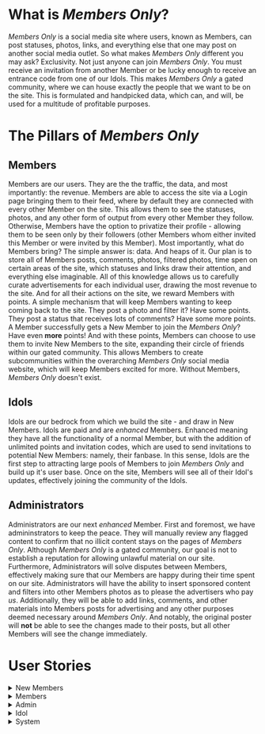 # What is *Members Only*?

*Members Only* is a social media site where users, known as Members, can post statuses, photos, links, and everything else that one may post on another social media outlet. So what makes *Members Only* different you may ask? Exclusivity. Not just anyone can join *Members Only*. You must receive an invitation from another Member or be lucky enough to receive an entrance code from one of our Idols. This makes *Members Only* a gated community, where we can house exactly the people that we want to be on the site. This is formulated and handpicked data, which can, and will, be used for a multitude of profitable purposes. 

# The Pillars of *Members Only*

## Members

Members are our users. They are the the traffic, the data, and most importantly: the revenue. Members are able to access the site via a Login page bringing them to their feed, where by default they are connected with every other Member on the site. This allows them to see the statuses, photos, and any other form of output from every other Member they follow. Otherwise, Members have the option to privatize their profile - allowing them to be seen only by their followers (other Members whom either invited this Member or were invited by this Member). Most importantly, what do Members bring? The simple answer is: data. And heaps of it. Our plan is to store all of Members posts, comments, photos, filtered photos, time spen on certain areas of the site, which statuses and links draw their attention, and everything else imaginable. All of this knowledge allows us to carefully curate advertisements for each individual user, drawing the most revenue to the site. And for all their actions on the site, we reward Members with points. A simple mechanism that will keep Members wanting to keep coming back to the site. They post a photo and filter it? Have some points. They post a status that receives lots of comments? Have some more points. A Member successfully gets a New Member to join the *Members Only*? Have even **more** points! And with these points, Members can choose to use them to invite New Members to the site, expanding their circle of friends within our gated community. This allows Members to create subcommunities within the overarching *Members Only* social media website, which will keep Members excited for more. Without Members, *Members Only* doesn't exist. 

## Idols

Idols are our bedrock from which we build the site - and draw in New Members. Idols are paid and are *enhanced* Members. Enhanced meaning they have all the functionality of a normal Member, but with the addition of unlimited points and invitation codes, which are used to send invitations to potential New Members: namely, their fanbase. In this sense, Idols are the first step to attracting large pools of Members to join *Members Only* and build up it's user base. Once on the site, Members will see all of their Idol's updates, effectively joining the community of the Idols. 

## Administrators

Administrators are our next *enhanced* Member. First and foremost, we have admininstrators to keep the peace. They will manually review any flagged content to confirm that no illicit content stays on the pages of *Members Only*. Although *Members Only* is a gated community, our goal is not to establish a reputation for allowing unlawful material on our site. Furthermore, Administrators will solve disputes between Members, effectively making sure that our Members are happy during their time spent on our site. Administrators will have the ability to insert sponsored content and filters into other Members photos as to please the advertisers who pay *us*. Additionally, they will be able to add links, comments, and other materials into Members posts for advertising and any other purposes deemed necessary around *Members Only*. And notably, the original poster will **not** be able to see the changes made to their posts, but all other Members will see the change immediately. 

# User Stories

<details>
<summary>New Members</summary>
 
### 1. New Member Signs Up For *Members Only* From Invitation Link
Josh receives a link from a friend to join *Members Only*. Naturally, Josh is very excited and is eager to join the site. Josh finds the link in an email from *Members Only* and selects it. He is now brought to a *Members Only* webpage that asks him to confirm that he wants to join *Members Only*. Josh selects the "Yes" button, confirming he wants to join *Members Only*. Upon accepting, he is brought to a Sign Up webpage. The page consists ofa form, with required fields of: First Name, Last Name, Street Address, City/Town, Zip Code, Country (U.S. only), Email Address, and a Password. Josh will then select a checkbox confirming that he accepts the Terms and Conditions of *Members Only*. Finally, Josh will select the "Submit" button, and he is sent a confirmation email to confirm his sign up at *Members Only*. Josh will need to go to this email and select the account confirmation link, finalizing the creation of his account and bringing him to his own *Members Only* account webpage. In order to continue use of *Members Only*, Josh will need to enter his credit card details and confirm a charge. 
 - Non-Functional Aspects:
   - Web Server receives form submission
   - Web Server sends to Node.js backend
   - Node.js backend sends automated email
   - Member's data get sends to database through interface calls

### 2. New Member Signs Up For *Members Only* From Invitation Code
Brianna manages to get her hands on an invitation code to *Members Only* from one of her favorite Idols. To use this, Brianna navigates to the *Members Only* site and is brought to the Login page. Brianna will select "Sign Up With Invitation Code". Upon selecting this, Brianna is brought to a new webpage where she is asked to enter her code. Brianna will enter the code correctly and then select a "Submit" button. Afterwards, she will be brought through the same account creation process as described previously. 
 - Non-Functional Aspects:
   - Web Server receives form submission
   - Web Server sends to Node.js backend
   - Node.js backend sends automated email
   - Member's data get sends to database through interface calls

### 3. New Member's Invitation Link Expires
Liam receives an invitation link to *Members Only*. However, he is very busy and forgets to about it for more than 4 days. Because of this, the email link will expire, and he will lose this opportunity to join the site. To be able to join again he will have to be sent another invitation link. 
 - Non-Functional Aspects:
   - Node.js backend keeps track of how long unnaccepted invitation has been sent out
   - Node.js backend terminates validity of invitation instance

### 4. New Member Confirms Credit Card Details
Upon successful creation of her account, Catherine will need to enter her credit card details in order to confirm her identity. Upon successful account creation, Catherine receives an email to confirm her payment details. Catherine will select this link, bringing her to a form on the *Members Only* website. The form has required fields of a valid 16-digit credit card number, her full name, expiration date, and 3-digit CVV. Catherine will then select "Submit". Once approved, she will be brought to her *Members Only* account page.
 - Non-Functional Aspects:
   - Web Server receives form submission
   - Web Server sends to Node.js backend
   - Member's data get sends to database through interface calls

### 5. New Member Confirms Credit Card Charge
After Catherine successfully confirms her credit card information, she will be charged a random amount between $0.20 and $0.45 that she will need to confirm on the *Members Only*. Catherine will receive an email shortly after submitting her credit details, notifying her that her credit card has been charged for the first time. Catherine will need to confirm the amount charged by *Members Only*. After confirming the charge, Catherine will navigate to the notification email from *Members Only*. Catherine will select the hyperlink in the email, bringing her to a form with an entry field for the value of the charge. Catherine will then enter the correct charge amount and select "Submit". Upon submitting the correct amount, she is brought back to her *Members Only* page as a verified Member. Otherwise, she will be asked to resubmit the correct amount she was charged, and will be locked out after 3 failed attempts.
 - Non-Functional Aspects:
   - Node.js backend sends automated credit card charge using Stripe.js
   - Web Server receives charge amount input
   - Node.js receives input and validates it is the same as amount charged

</details>


<details>
<summary>Members</summary>

### 6. Member Logs in to *Members Only*
Johnson wants to log into *Members Only* and check his feed. To do this, Johnson will navigate to the *Members Only* homepage, which includes a login for existing users form. Johnson will enter his email address and correct password associated with his *Members Only* account. Johnson will then select "Login". If the correct email/password combination are entered, he will then be redirected to his *Members Only* feed. 
- Non-functional Aspects:
   - Web Server receives form submission
   - Node.js backend receives login request and validates credentials

### 7. Member Updates Credit Card Information
Alex must be logged into *Members Only*. From the homepage, he will select "Settings" and be redirected to a *Members Only* webpage. He will then select "Change Payment Details". Alex will now need to confirm his new credit card details [SEE #4]. He will also need to confirm a credit charge [SEE #5].
 - Non-Functional Aspects:
   - Web Server receives form submission
   - Web Server sends to Node.js backend
   - Node.js backend accesses database through interface calls to update information associated with particular Member

### 8. Member Confirms Tri-Monthly Credit Card Charge
Every 3 months, Alex will receive a random credit card charge between the amounts $0.20 and $0.45. He will receive an automated email at specified time period asking him to validate the charge made to his account. He will then select the link within the email. For confirming a credit card charge [SEE # 5]. This must be done within 4 days of receiving the original email. If done correctly, Alex will be able to continue using *Members Only* until his next Tri-Monthly charge.
- Non-Functional Aspects:
   - Node.js backend sends automated credit card charge using Stripe.js
   - Web Server receives charge amount input
   - Node.js receives input and validates it is the same as amount charged

### 9. Member Fails to Confirm Tri-Monthly Charge Before Expiration
Alex does not enter the correct charge amount before expiration (4 days), and is blocked from using *Members Only*. When Alex tries to access *Members Only*, they are directed to a page asking to send an additional charge. Alex selects "Confirm" button. Alex's credit card is charged a random amount between $0.20 and $0.45. Alex receives another email and selects the link within the email. They are redirected to *Member's Only* where they enter the correct charge amount. Alex's use of *Members Only* is restored.
- Non-Functional Aspects:
   - Node.js backend sends automated credit card charge using Stripe.js
   - Web Server receives charge amount input
   - Node.js receives input and validates it is the same as amount charged

### 10. Member Posts a Status Update on Personal Profile
Alex will select an option on their profile page that reads "Create New Post". He will then be met with a textbox popup where he may enter text and/or hyperlinks. If entering a hyperlink, Alex will select the "URL Shortener" button, where he will proceed to enter the full URL. Once finished editing his status update, Alex will select "Post". The URL will appear in shortened form upon posting his status update.

- Non-Functional Aspects:
   - Web Server receives new post
   - Node.js backend receives post information and posts it
   - Node.js backend uses database interface to update post table with new post 

### 11. Member Leaves Comment on Other Member's Status
Alex sees their friend’s status on their profile feed. Alex will select the "Comment" button that appears on the bottom of their friend’s post. Alex will be met with a textbox popup, in which he will type his comment. Once finished, he will select the "Post" button. 
- Non-functional Aspects:
   - Web Server receives new post
   - Node.js backend receives comment information and posts it
   - Node.js backend uses database interface to update comment table with new post 

### 12. Member Invites a Potential New Member to *Members Only*
Alex navigates to the “Invite New Member” button on the *Members Only* homepage to invite his friend Marisa. He will be redirected to a new webpage with a form, with required fields of potential New Member's valid email address, name, and optional dropdown menu of "How You Know This Person". He will then fill in the required fields with Marisa's details, and select "Submit". 1000 points are removed from Alex's account. 
- Non-functional Aspects
   - Web Server receives request to send a new invitation link
   - Node.js backend processes request and sends an automated email with link
   - Node.js backend keeps track of how long invitation has been out for
   
#### 12a. Potential New Member Accepts Invitation
Marisa receives an email from *Members Only* to join. She selects the hyperlink in the email, and is brought to a webpage asking to confirm joing *Members Only*. She selects "Yes". For signup details [SEE #1]. Alex receives 50 points. 
#### 12b. Potential New Member Lets Invitation Link Expire
Marisa receives an email from *Members Only* to join. She does not see the email, or does not want to join *Members Only*. After 4 days, the link expires. Alex loses an additional 100 points. 

### 13. Member Posts Photo to Profile
From their profile page, Alex selects "Post Photo". Alex is met with a popup window, where he navigates to the photo he wishes to post. He confirms the photo, and is able to enter additional text to the post within a textbox. Once complete, Alex selects "Post".
- Non-functional Aspects:
   - Web Server receives new post and photo
   - Node.js backend receives post information and posts it
   - Node.js backend uses database interface to update post table with new post
   - Node.js backend uses database interface to update photo table with new photo

### 14. Member Edits Photo Before Posting
Alex will go through the "Member Posts Photo to Profile" process [SEE # 13], but immediately after choosing his photo he will instead select "Filter Photo". Alex will now be able to scroll through various premade filters available on *Members Only*. Alex will choose a filter that will be applied to their photo, and continue the photo posting process.
- Non-functional Aspects:
   - Web Server receives new post and photo
   - Node.js backend receives post information and posts it
   - Node.js backend uses database interface to update post table with new post 
   - Node.js backend uses database interface to update photo table with new photo
   - Node.js backend uses database interface to update filtered photo table with new photo

#### 15. Member Removes Photo Filter
Alex navigates to his profile page and selects the photo he wishes to remove the filter on. Alex selects “Photo Options”. Alex then selects "Remove Filter". The filter is then removed from the photo. Alex is then prompted to confirm their changes. Alex will select "Confirm".
- Non-functional Aspects:
   - Web Server receives new post and photo
   - Node.js backend receives post information and posts it
   - Node.js backend uses database interface to update post table with new post 
   - Node.js backend uses database interface to update photo table with new photo
   - Node.js backend uses database interface to update filtered photo table with new photo

#### 16. Member Adds Sponsored Content to Photo
Alex will go through the "Member Posts Photo to Profile" process [SEE # 13], but immediately after choosing his photo he will instead select "Add Sponsored Content". Alex will have the choice of the items currently available on *Members Only*, and can drag and drop them onto his photo. Once finished, Alex will confirm changes by clicking "Confirm". 
- Non-functional Aspects:
   - Web Server receives new post and photo
   - Node.js backend receives post information and posts it
   - Node.js backend uses database interface to update post table with new post 
   - Node.js backend uses database interface to update photo table with new photo
   - Node.js backend uses database interface to update filtered photo table with new photo
   
### 17. Member Flags Photo As Inappropriate/Illegal
Alex is browsing *Members Only* and comes across a photo they believe to be inappropriate
and/or illegal. Alex proceeds to select the “Report” button under said photo. They are then
prompted with a textbox asking for comments on reasoning for reporting the photo. Alex enters
details on why they believe the content to be inappropriate and/or illegal. Alex proceeds to
select the “Confirm” button under the textbox. After selecting confirm, Alex is returned to the
homepage of *Members Only*. 
After hitting confirm, the web server receives the report. The web server sends the report to
backend services. Backend services will process the report, and send to Administrators for
further action.

### 18. Member Forgets Password/Inputs Invalid Password
Johnson wants to log into *Members Only*, but has forgotten his password. He will select the button "Forgot Password". This will redirect him to a different form on the *Members Only* website where he will fill enter the required fields of his email address and full name. Johnson will then be sent an email with a link to reset his password. Johnson will select the link, and be redirected to a *Members Only* webpage. He will be required to enter a new password in one textbox, and confirm his password in a second textbox. He will then select "Submit". If the passwords match, Johnson's password is successfully changed and he is redirected to a webpage confirming successful password change. 
- Non-functional Aspects:
   - Web Server receives form submission
   - Node.js backend receives login request and rejects credentials

### 19. Member Forgets Email/Inputs Invalid Email
Johnson directs himself to the *Members Only* homepage and tries to log into his account. However, Johnson has forgotten the email address associated with his account. Johnson will select "Forgot Email" and be redirected to a form where he must enter his full name and address. After filling in these details, he will select "Submit". If the name and address match a Member at *Members Only*, Johnson will be redirected to a webpage providing his email associated with *Members Only*. 
- Non-functional Aspects:
   - Web Server receives form submission
   - Node.js backend receives login request and rejects credentials

### 20. Member Changes Password
Larry wants to change his password, for security reasons. Larry will select "Settings" from any *Members Only* webpage. Larry will then select "Change Password". Larry will be brought to a separate page where he will be prompted to enter his current password, new password, and confirmation of new password. Larry will then select "Confirm" and the system will verify that the new passwords are identical and current password is correct. If everything is correct, Larry will be redirected back to his *Members Only* feed confirming change of password. If new passwords do not match, he will be met with an error and need to resubmit.  
- Non-functional Aspects:
   - Web Server receives form submission
   - Node.js backend receives new password
   - Node.js uses database interface to update values associated with Member

### 21. Member Changes Visibility Settings 
Danny wants to hide his activity from non-followers on *Members Only*. To do this, Danny will select the "Settings" buttom from any *Members Only* webpage. From here, he will select "Visibility" where he will find a toggle button. He will select the button, changing his profile from "Non-Private" to "Private".privatized profile. This will hide his activity from non-followers.
- Non-functional Aspects:
   - Web Server receives change of privacy request
   - Node.js backend receives request
   - Node.js uses database interface to update values associated with Member
   
### 22. Member Unfollows Another Member
Alex has decided he no longer wants to see Brian's updates on *Members Only* because his posts are annoying. Thankfully, Alex did not invite Brian so he can do this. Alex navigates to Brian's profile page where they select the "Unfollow" button on Brian's page. Alex is then met with a confirmation popup, "Are you sure you want to unfollow **Brian**?". They confirm their choice to unfollow Brian by selecting the "Yes" button. Alex is then redirected to the *Members Only* homepage. Alex can no longer see any of Brian's updates - which he is very happy about. 

### 23. Member Blocks Another Member
Jessica has just broken with Alex, and Alex has been sending threatening messages to Jessica. He won't leave her alone on *Member's Only*. She has decided that it's in her best interest to block Alex. Jessica navigates to Alex's profile page on *Members Only*. She selects the "Block" button on Alex's page, where she is met with a confirmation popup with an optional "Reason For Blocking" textbox. Jessica decides to give the details of her experience in this textbox. She then confirms "Are you sure you want to block **Alex**? **This action cannot be undone.**" Jessica selects the "Yes" confirmation button. She is returned to the *Member's Only* homepage, and all communication between Jessica and Alex is blocked.
- Non-functional Aspects:
   - Web Server receives block request
   - Node.js backend receives block request
   - Node.js uses blocks data communication between these two Members

### 24. Member Reports Another Member
Phil wants to report another Member on *Members Only* for an offensive action. Phil will navigate to the perpetrator's *Members Only* profile page. He will then select "Report Member". Phil will be redirected to a webpage with a textbox where Phil will enter the details of his report. Phil will then select "Submit". The details of the report will be forwarded to the Administrators of *Members Only* for further review.
- Non-functional Aspects:
   - Web Server receives block request
   - Node.js backend receives block request
   - Node.js uses blocks data communication between these two Members
   - Node.js sends report to Admins

</details>

<details>
<summary>Admin</summary>

### 25. Administrator Removes Member's Access to *Members Only*
Administrator Ava is working through checking the flagged content on the *Members Only* and she encounters the profile of Jonas (a Member) who was flagged for posting inappropriate content.  Ava directs herself to view Jonas’s profile. From there, she may review all the flagged content on his profile and come to a conclusion on whether or not Jonas should be removed or not from *Members Only*.  Ava concludes that Jonas must be removed for violating the site’s posting policy. She selects the “Remove Member” button via the Jonas' profile page, with a confirmation window pop-up. She selects "Confirm. Jonas is removed from *Members Only* and his content is no longer viewable. Jonas receives an email notifying him of this action.
- Non-functional Aspects:
   - Web Server receives removal request
   - Node.js backend receives removal request
   - Node.js disallows Member's credentials to be used to login

### 26. Administrator Removes Content Flagged as Inappropriate/Illegal
Administrator Ava is working through checking the flagged content on *Members Only* and receives a report of inappropriate content in the form of a flagged photo. Ava directs herself to review the flagged photo, and she must come to a conclusion on whether the photo should be removed or not. She deems the content inappropriate/illegal, and proceeds to remove the photo. She selects the “Remove Post/Photo” button on the webpage of the photo, causing a confirmation popup to occur. She selects "Confirm", and the content is removed from *Members Only*.
- Non-functional Aspects:
   - Web Server receives removal request
   - Node.js backend receives removal request
   - Node.js uses database interface to remove data from the site

### 27. Administrator Edits Member's Photo
Administrator Andrew wants to make *Members Only* more visually pleasing. He decides he wants to edit a member’s photo to add a filter in the hopes that it would increase web traffic to the site. First, Andrew directs himself to the webpage containing the photo he wants to edit, on Member Curtis' page. He proceeds to edit the photo [SEE #14-16]. After making the necessary revisions, he selects the "Confirm" button, altering the photo. Curtis will not see the changed content on his own profile but rather what he originally posted - while all other Members of *Members Only* will see the altered photo.
- Non-functional Aspects:
   - Web Server receives new post and photo
   - Node.js backend receives post information and posts it
   - Node.js backend uses database interface to update post table with new post 
   - Node.js backend uses database interface to update photo table with new photo
   - Node.js backend uses database interface to update filtered photo table with new photo

</details>

<details>
<summary>Idol</summary>

### 28. Idol Has All Privileges of a Member
Tony loves using *Members Only*, and as a popular social media figure, he has the designation as an Idol. Due to this, he has all the privileges of a Member [SEE# 6-24].  Addtionally, he has access to unlimited invitations and unlimited invitation codes. Notably, he also has unlimited *Members Only* points.

### 29. Idol Invites a New Member
Tony, an idol, wants to contribute to the web site’s overall member base count by inviting new members to the site.  He does this to increase the web traffic to Member’s Only and increase his own revenue.  As a Member, he may send an invitation via email [SEE# 12]. The alternate mode of invitation is via invitation code. Tony may receive invitation codes by selecting "Invitation Code Generation", which will generate a new random invitation code that is valid for 30 days.
- Non-functional Aspects
   - Web Server receives request to send a new invitation link
   - Node.js backend processes request and sends an automated email with link
   - Node.js backend keeps track of how long invitation has been out for

### 30. Idol Visibility
Idols are the **faces** of *Members Only*, and as such need to be highly visible. Thus, Idols do not have a visibility toggle option like Members. We want it to be the case that all Members should be allowed to see their profiles.

</details>

<details>
<summary>System</summary>

### 31. System Deducts Points From Member  
Alex, a Member, invites a potential New Member (or invitation failed, etc.). The backend receives request, and the database finds the matched Member information in database and updates the matched member's information. The system sends updated point information to the frontend. The system updates the point information in local storage and Alex will see the changes immediately. 

### 32. System Awards Points To Member  
Alex's invitation is accepted or he makes positive actions (posts photo, comment). The backend receives request. The database finds the matched Member information in database and updates the matched member's information. The system sends updated point information to the frontend. The system updates the point information in local storage and Alex will see the changes immediately. 

### 33. System Receives Login Request From Frontend 
Frontend sends a Login request to a backend. The backend receives a request that contains user information. The backend stores a Member's current IP address into the database. Backend confirms whether the information given is matched with user data in database. The backend sends tokens and matched user information to the frontend. 

### 34. System Receives Logout Request From Frontend   
Alex selects the "Logout" button from frontend. Frontend detects when the “Logout” button is selected. The frontend sends Alex’s sign out time to backend. Backend stores Alex's logout time. Frontend removes the session data in local storage. The frontend redirects Alex to a landing page. 

### 35. System Receives Registration Request From Frontend 
A potential New Member (Bob) fills out a registration form and selects the "Register" button. The backend receives a request that contains potential New Member’s information. If the credit card information already exists, the backend sends an error to the frontend  and Bob must fix the error. If the credit card information does not exist in the database, The system checks that the given credit card information is valid using credit card software. If the data is valid, the system stores New Member user information into the database. The frontend redirects Bob to a Login page. If the data is **not** valid, the backend sends an error to the frontend and Bob must fix the error. 

### 36. System Retains Member's Actions (Interests)
Alex, a Member, performs specific expected actions. The frontend detects an item being selected when a Member selects a specific post or other content on the current screen (if a Member stays longer at a specific page of *Members Only*). The frontend sends this information to the backend. The backend receives the data and stores it in the database.

### 37. System Converts URL to Shortened URL 
The frontend sends the request to a backend. Frontend sends a request to the backend with original URL information. The backend receives the request and uses a hash function to generate a shortened URL. The System saves the shortened URL into the database. The System sends the shortened URL to the frontend. In the case of the system cannot perform shortening, it will use the original URL. 

### PLEASE FIX 
The backend receives a request from the frontend. The backend sent a request to the credit card company using a credit card software.
If the credit card is denied, the system freezes the member’s account and changes the permission of the member in a database. 
If the request is successful, the database finds the matched member and takes a point off. Then the system sends updated point information to the frontend. The frontend updates the point information in a local storage and Alex will recoginize the changes.
</details>
